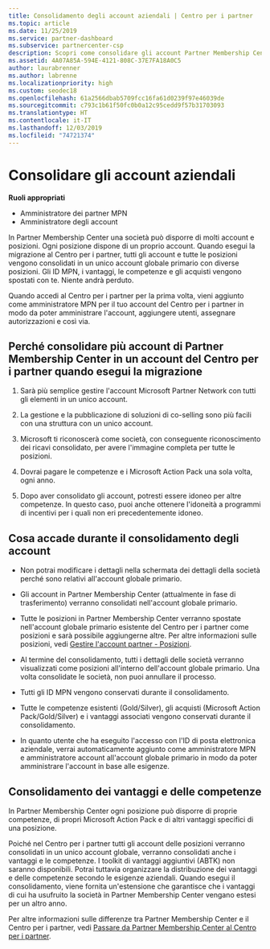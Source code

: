 ```yaml
---
title: Consolidamento degli account aziendali | Centro per i partner
ms.topic: article
ms.date: 11/25/2019
ms.service: partner-dashboard
ms.subservice: partnercenter-csp
description: Scopri come consolidare gli account Partner Membership Center (PMC) in un unico account nel Centro per i partner. Questa operazione viene effettuata quando esegui la migrazione da PMC al Centro per i partner.
ms.assetid: 4A07A85A-594E-4121-808C-37E7FA18A0C5
author: laurabrenner
ms.author: labrenne
ms.localizationpriority: high
ms.custom: seodec18
ms.openlocfilehash: 61a2566dbab5709fcc16fa61d0239f97e46039de
ms.sourcegitcommit: c793c1b61f50fc0b0a12c95cedd9f57b31703093
ms.translationtype: HT
ms.contentlocale: it-IT
ms.lasthandoff: 12/03/2019
ms.locfileid: "74721374"
---
```

# <a name="consolidate-your-company-accounts"></a>Consolidare gli account aziendali

**Ruoli appropriati**

- Amministratore dei partner MPN
- Amministratore degli account

In Partner Membership Center una società può disporre di molti account e posizioni. Ogni posizione dispone di un proprio account. Quando esegui la migrazione al Centro per i partner, tutti gli account e tutte le posizioni vengono consolidati in un unico account globale primario con diverse posizioni. Gli ID MPN, i vantaggi, le competenze e gli acquisti vengono spostati con te. Niente andrà perduto. 

Quando accedi al Centro per i partner per la prima volta, vieni aggiunto come amministratore MPN per il tuo account del Centro per i partner in modo da poter amministrare l'account, aggiungere utenti, assegnare autorizzazioni e così via. 

## <a name="why-should-you-consolidate-your-multiple-accounts-in-pmc-into-one-account-in-partner-center-when-you-migrate"></a>Perché consolidare più account di Partner Membership Center in un account del Centro per i partner quando esegui la migrazione

1. Sarà più semplice gestire l'account Microsoft Partner Network con tutti gli elementi in un unico account.

2. La gestione e la pubblicazione di soluzioni di co-selling sono più facili con una struttura con un unico account.

3. Microsoft ti riconoscerà come società, con conseguente riconoscimento dei ricavi consolidato, per avere l'immagine completa per tutte le posizioni.  

4. Dovrai pagare le competenze e i Microsoft Action Pack una sola volta, ogni anno.

5. Dopo aver consolidato gli account, potresti essere idoneo per altre competenze. In questo caso, puoi anche ottenere l'idoneità a programmi di incentivi per i quali non eri precedentemente idoneo.


## <a name="what-happens-during-consolidation-of-accounts"></a>Cosa accade durante il consolidamento degli account

- Non potrai modificare i dettagli nella schermata dei dettagli della società perché sono relativi all'account globale primario. 

- Gli account in Partner Membership Center (attualmente in fase di trasferimento) verranno consolidati nell'account globale primario. 

- Tutte le posizioni in Partner Membership Center verranno spostate nell'account globale primario esistente del Centro per i partner come posizioni e sarà possibile aggiungerne altre. Per altre informazioni sulle posizioni, vedi [Gestire l'account partner - Posizioni](manage-locations.md).

- Al termine del consolidamento, tutti i dettagli delle società verranno visualizzati come posizioni all'interno dell'account globale primario. Una volta consolidate le società, non puoi annullare il processo.

- Tutti gli ID MPN vengono conservati durante il consolidamento.

- Tutte le competenze esistenti (Gold/Silver), gli acquisti (Microsoft Action Pack/Gold/Silver) e i vantaggi associati vengono conservati durante il consolidamento.

- In quanto utente che ha eseguito l'accesso con l'ID di posta elettronica aziendale, verrai automaticamente aggiunto come amministratore MPN e amministratore account all'account globale primario in modo da poter amministrare l'account in base alle esigenze. 


## <a name="consolidating-your-benefits-and-competencies"></a>Consolidamento dei vantaggi e delle competenze

In Partner Membership Center ogni posizione può disporre di proprie competenze, di propri Microsoft Action Pack e di altri vantaggi specifici di una posizione.

Poiché nel Centro per i partner tutti gli account delle posizioni verranno consolidati in un unico account globale, verranno consolidati anche i vantaggi e le competenze. I toolkit di vantaggi aggiuntivi (ABTK) non saranno disponibili. Potrai tuttavia organizzare la distribuzione dei vantaggi e delle competenze secondo le esigenze aziendali. Quando esegui il consolidamento, viene fornita un'estensione che garantisce che i vantaggi di cui ha usufruito la società in Partner Membership Center vengano estesi per un altro anno.

Per altre informazioni sulle differenze tra Partner Membership Center e il Centro per i partner, vedi [Passare da Partner Membership Center al Centro per i partner](guide-to-migration.md).

